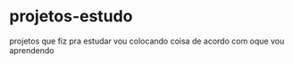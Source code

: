 # projetos-estudo
projetos que fiz pra estudar 
vou colocando coisa de acordo com oque vou aprendendo 
